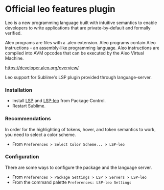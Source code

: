 # Official leo features plugin

Leo is a new programming language built with intuitive semantics to enable developers to write applications that are private-by-default and formally verified.

Aleo programs are files with a .aleo extension. Aleo programs contain Aleo instructions - an assembly-like programming language. Aleo instructions are compiled into AVM opcodes that can be executed by the Aleo Virtual Machine.

https://developer.aleo.org/overview/

Leo support for Sublime's LSP plugin provided through language-server.

### Installation

- Install [LSP](https://packagecontrol.io/packages/LSP) and [LSP-leo](https://packagecontrol.io/packages/LSP-leo) from Package Control.
- Restart Sublime.

### Recommendations

In order for the highlighting of tokens, hover, and token semantics to work, you need to select a color scheme.

- From `Preferences > Select Color Scheme... > LSP-leo`

### Configuration

There are some ways to configure the package and the language server.

- From `Preferences > Package Settings > LSP > Servers > LSP-leo`
- From the command palette `Preferences: LSP-leo Settings`
